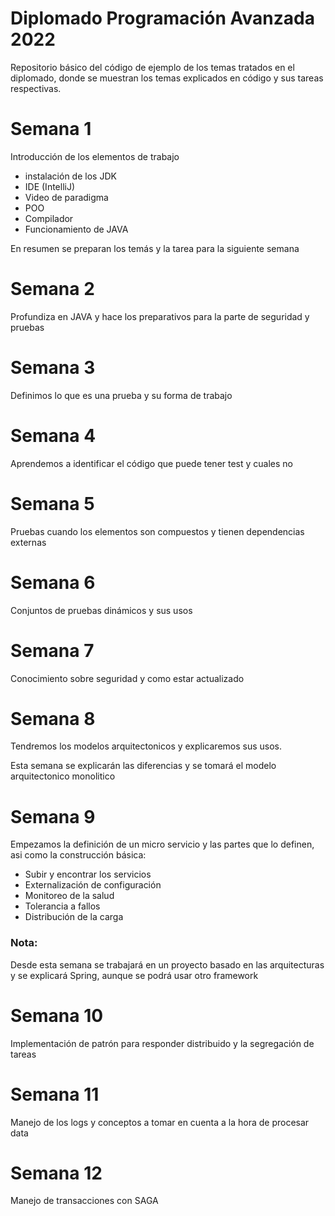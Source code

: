 # Diplomado Programación Avanzada 2022

Repositorio básico del código de ejemplo de los temas tratados en el diplomado, donde se muestran los temas explicados
en código y sus tareas respectivas.

# Semana 1
Introducción de los elementos de trabajo

- instalación de los JDK
- IDE (IntelliJ)
- Video de paradigma
- POO
- Compilador
- Funcionamiento de JAVA

En resumen se preparan los temás y la tarea para la siguiente semana

# Semana 2
Profundiza en JAVA y hace los preparativos para la parte de seguridad y pruebas

# Semana 3
Definimos lo que es una prueba y su forma de trabajo

# Semana 4
Aprendemos a identificar el código que puede tener test y cuales no

# Semana 5
Pruebas cuando los elementos son compuestos y tienen dependencias externas

# Semana 6
Conjuntos de pruebas dinámicos y sus usos

# Semana 7
Conocimiento sobre seguridad y como estar actualizado

# Semana 8
Tendremos los modelos arquitectonicos y explicaremos sus usos.

Esta semana se explicarán las diferencias y se tomará el modelo arquitectonico monolitico

# Semana 9
Empezamos la definición de un micro servicio y las partes que lo definen, asi como la construcción básica:
- Subir y encontrar los servicios
- Externalización de configuración
- Monitoreo de la salud
- Tolerancia a fallos
- Distribución de la carga

### Nota: 
Desde esta semana se trabajará en un proyecto basado en las arquitecturas y se explicará Spring, aunque se podrá usar otro framework

# Semana 10
Implementación de patrón para responder distribuido y la segregación de tareas

# Semana 11
Manejo de los logs y conceptos a tomar en cuenta a la hora de procesar data

# Semana 12
Manejo de transacciones con SAGA
